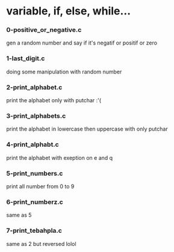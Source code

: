 # variable, if, else, while...

### 0-positive_or_negative.c
gen a random number and say if it's negatif or positif or zero

### 1-last_digit.c
doing some manipulation with random number

### 2-print_alphabet.c
print the alphabet only with putchar :'(

### 3-print_alphabets.c 
print the alphabet in lowercase then uppercase with only putchar

### 4-print_alphabt.c
print the alphabet with exeption on e and q

### 5-print_numbers.c 
print all number from 0 to 9

### 6-print_numberz.c 
same as 5

### 7-print_tebahpla.c 
same as 2 but reversed lolol
